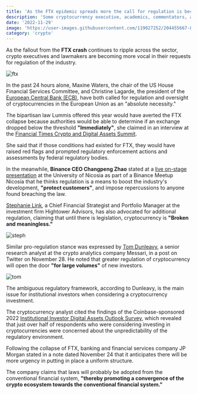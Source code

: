 ```yaml
---
title: 'As the FTX epidemic spreads more the call for regulation is becoming stronger'
description: 'Some cryptocurrency executive, academics, commentators, and politicians are now more in agreement than ever on regulation because to the FTX scandal.'
date: '2022-11-29'
image: 'https://user-images.githubusercontent.com/119027252/204455667-88aa12a2-2896-4331-98e4-00551b7aa1e9.png'
category: 'crypto'
---
```

As the fallout from the **FTX crash** continues to ripple across the sector, crypto executives and lawmakers are becoming more vocal in their requests for regulation of the industry.

![ftx](https://user-images.githubusercontent.com/119027252/204455744-8cc0898a-e64a-4d03-a7ca-8e10bc732c0e.jpg)

In the past 24 hours alone, Maxine Waters, the chair of the US House Financial Services Committee, and Christine Lagarde, the president of the [European Central Bank (ECB)](https://www.ecb.europa.eu/home/html/index.en.html), have both called for regulation and oversight of cryptocurrencies in the European Union as an "absolute necessity."

The bipartisan law Lummis offered this year would have averted the FTX collapse because authorities would be able to determine if an exchange dropped below the threshold **"Immediately"**, she claimed in an interview at the [Financial Times Crypto and Digital Assets Summit](https://www.ft.com/content/7a8e4c6e-f93b-4111-8b03-de8a2e464819).

She said that if those conditions had existed for FTX, they would have raised red flags and prompted regulatory enforcement actions and assessments by federal regulatory bodies.

In the meanwhile, **Binance CEO Changpeng Zhao** stated at a [live on-stage presentation](https://www.binance.com/en/live/video?roomId=2114976) at the University of Nicosia as part of a Binance Meetup Nicosia that he thinks regulation is a means to boost the industry's development, **"protect customers"**, and impose repercussions to anyone found breaching the law.

[Stephanie Link](https://twitter.com/Stephanie_Link/status/1596927108076687360?ref_src=twsrc%5Etfw%7Ctwcamp%5Etweetembed%7Ctwterm%5E1596927108076687360%7Ctwgr%5Ebd312e610a59ea04b466c8e16797ba79feb17abd%7Ctwcon%5Es1_c10&ref_url=https%3A%2F%2Fcointelegraph.com%2Fnews%2Fftx-resumes-employee-and-contractor-payments-after-weeks-in-limbo), a Chief Financial Strategist and Portfolio Manager at the investment firm Hightower Advisors, has also advocated for additional regulation, claiming that until there is legislation, cryptocurrency is **"Broken and meaningless."**

![steph](https://user-images.githubusercontent.com/119027252/204454674-bc0eeff0-c321-4a04-b384-b9974e0c8c19.jpg)

Similar pro-regulation stance was expressed by [Tom Dunleavy](https://twitter.com/dunleavy89/status/1597233097443102721?ref_src=twsrc%5Etfw%7Ctwcamp%5Etweetembed%7Ctwterm%5E1597233097443102721%7Ctwgr%5Ebd312e610a59ea04b466c8e16797ba79feb17abd%7Ctwcon%5Es1_c10&ref_url=https%3A%2F%2Fcointelegraph.com%2Fnews%2Fftx-resumes-employee-and-contractor-payments-after-weeks-in-limbo), a senior research analyst at the crypto analytics company Messari, in a post on Twitter on November 28. He noted that greater regulation of cryptocurrency will open the door **"for large volumes"** of new investors.

![tom](https://user-images.githubusercontent.com/119027252/204454710-cf62bfcb-9f04-431e-bf6d-edfdc7cd7b9b.jpg)

The ambiguous regulatory framework, according to Dunleavy, is the main issue for institutional investors when considering a cryptocurrency investment.

The cryptocurrency analyst cited the findings of the Coinbase-sponsored 2022 [Institutional Investor Digital Assets Outlook Survey](https://www.coinbase.com/institutional/research-insights/resources/education/2022-institutional-investor-digital-assets-outlook-survey), which revealed that just over half of respondents who were considering investing in cryptocurrencies were concerned about the unpredictability of the regulatory environment.

Following the collapse of FTX, banking and financial services company JP Morgan stated in a note dated November 24 that it anticipates there will be more urgency in putting in place a uniform structure.

The company claims that laws will probably be adopted from the conventional financial system, **"thereby promoting a convergence of the crypto ecosystem towards the conventional financial system."**
